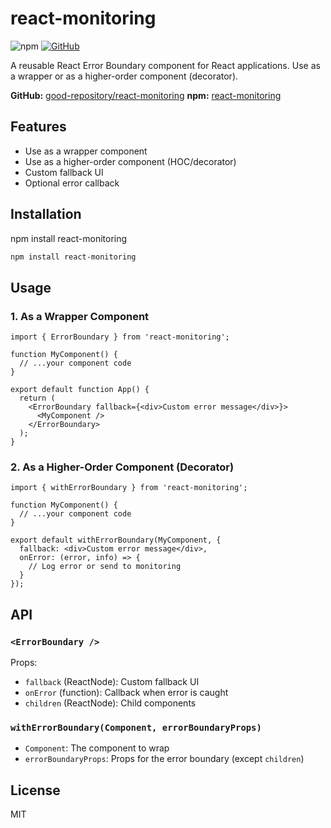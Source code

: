 
# react-monitoring


![npm](https://img.shields.io/npm/v/react-monitoring?style=flat-square)
[![GitHub](https://img.shields.io/badge/github-repo-blue?logo=github&style=flat-square)](https://github.com/good-repository/react-monitoring)


A reusable React Error Boundary component for React applications. Use as a wrapper or as a higher-order component (decorator).

**GitHub:** [good-repository/react-monitoring](https://github.com/good-repository/react-monitoring)
**npm:** [react-monitoring](https://www.npmjs.com/package/react-monitoring)

## Features
- Use as a wrapper component
- Use as a higher-order component (HOC/decorator)
- Custom fallback UI
- Optional error callback

## Installation

npm install react-monitoring

```sh
npm install react-monitoring
```

## Usage

### 1. As a Wrapper Component

```tsx
import { ErrorBoundary } from 'react-monitoring';

function MyComponent() {
  // ...your component code
}

export default function App() {
  return (
    <ErrorBoundary fallback={<div>Custom error message</div>}>
      <MyComponent />
    </ErrorBoundary>
  );
}
```

### 2. As a Higher-Order Component (Decorator)

```tsx
import { withErrorBoundary } from 'react-monitoring';

function MyComponent() {
  // ...your component code
}

export default withErrorBoundary(MyComponent, {
  fallback: <div>Custom error message</div>,
  onError: (error, info) => {
    // Log error or send to monitoring
  }
});
```

## API

### `<ErrorBoundary />`
Props:
- `fallback` (ReactNode): Custom fallback UI
- `onError` (function): Callback when error is caught
- `children` (ReactNode): Child components

### `withErrorBoundary(Component, errorBoundaryProps)`
- `Component`: The component to wrap
- `errorBoundaryProps`: Props for the error boundary (except `children`)

## License
MIT

